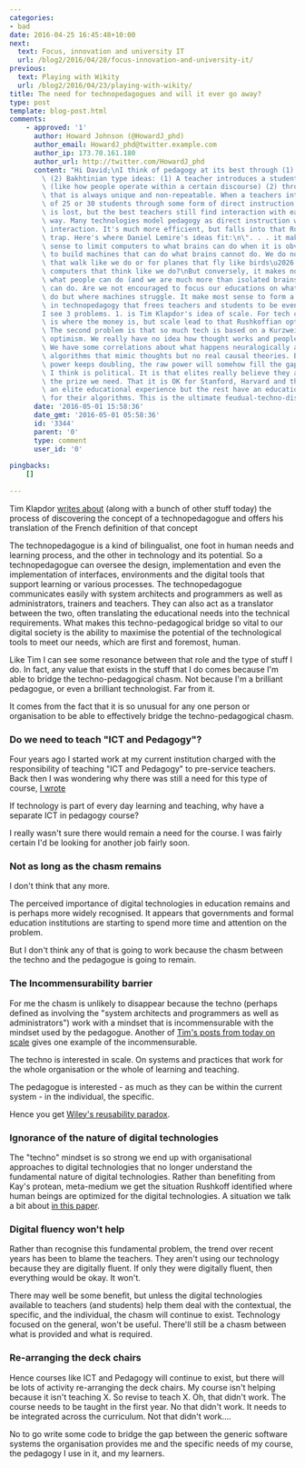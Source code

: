 ```yaml
---
categories:
- bad
date: 2016-04-25 16:45:48+10:00
next:
  text: Focus, innovation and university IT
  url: /blog2/2016/04/28/focus-innovation-and-university-it/
previous:
  text: Playing with Wikity
  url: /blog2/2016/04/23/playing-with-wikity/
title: The need for technopedagogues and will it ever go away?
type: post
template: blog-post.html
comments:
    - approved: '1'
      author: Howard Johnson (@HowardJ_phd)
      author_email: HowardJ_phd@twitter.example.com
      author_ip: 173.70.161.180
      author_url: http://twitter.com/HowardJ_phd
      content: "Hi David;\nI think of pedagogy at its best through (1) Vygotskian and\
        \ (2) Bakhtinian type ideas: (1) A teacher introduces a student to a social practice\
        \ (like how people operate within a certain discourse) (2) through dialogic interaction\
        \ that is always unique and non-repeatable. When a teachers interacts in a class\
        \ of 25 or 30 students through some form of direct instruction much of that pedagogy\
        \ is lost, but the best teachers still find interaction with each student in some\
        \ way. Many technologies model pedagogy as direct instruction with algorithmic\
        \ interaction. It's much more efficient, but falls into that Rushkoffian optimization\
        \ trap. Here's where Daniel Lemire's ideas fit:\n\". . . it makes no practical\
        \ sense to limit computers to what brains can do when it is obviously more profitable\
        \ to build machines that can do what brains cannot do. We do not ask for cars\
        \ that walk like we do or for planes that fly like birds\u2026 why would we want\
        \ computers that think like we do?\nBut conversely, it makes no sense to limit\
        \ what people can do (and we are much more than isolated brains) to fit what machines\
        \ can do. Are we not encouraged to focus our educations on what we can uniquely\
        \ do but where machines struggle. It make most sense to form a symbiotic relationship\
        \ in technopedagogy that frees teachers and students to be even more human.\n\
        I see 3 problems. 1. is Tim Klapdor's idea of scale. For tech companies, scale\
        \ is where the money is, but scale lead to that Rushkoffian optimization trap.\
        \ The second problem is that so much tech is based on a Kurzweilian type techno\
        \ optimism. We really have no idea how thought works and people develop intellectually.\
        \ We have some correlations about what happens neuralogically and some ideas about\
        \ algorithms that mimic thoughts but no real causal theories. But if computer\
        \ power keeps doubling, the raw power will somehow fill the gaps. The 3rd problem\
        \ I think is political. It is that elites really believe they are endowed with\
        \ the prize we need. That it is OK for Stanford, Harvard and the such to have\
        \ an elite educational experience but the rest have an education that is optimized\
        \ for their algorithms. This is the ultimate feudual-techno-distopia."
      date: '2016-05-01 15:58:36'
      date_gmt: '2016-05-01 05:58:36'
      id: '3344'
      parent: '0'
      type: comment
      user_id: '0'
    
pingbacks:
    []
    
---
```

Tim Klapdor [writes about](https://timklapdor.wordpress.com/2016/04/25/the-technopedagogue/) (along with a bunch of other stuff today) the process of discovering the concept of a technopedagogue and offers his translation of the French definition of that concept

The technopedagogue is a kind of bilingualist, one foot in human needs and learning process, and the other in technology and its potential. So a technopedagogue can oversee the design, implementation and even the implementation of interfaces, environments and the digital tools that support learning or various processes. The technopedagogue communicates easily with system architects and programmers as well as administrators, trainers and teachers. They can also act as a translator between the two, often translating the educational needs into the technical requirements. What makes this techno-pedagogical bridge so vital to our digital society is the ability to maximise the potential of the technological tools to meet our needs, which are first and foremost, human.

Like Tim I can see some resonance between that role and the type of stuff I do. In fact, any value that exists in the stuff that I do comes because I'm able to bridge the techno-pedagogical chasm. Not because I'm a brilliant pedagogue, or even a brilliant technologist. Far from it.

It comes from the fact that it is so unusual for any one person or organisation to be able to effectively bridge the techno-pedagogical chasm.

### Do we need to teach "ICT and Pedagogy"?

Four years ago I started work at my current institution charged with the responsibility of teaching "ICT and Pedagogy" to pre-service teachers. Back then I was wondering why there was still a need for this type of course, [I wrote](/blog2/2012/01/20/initial-thoughts-on-an-ict-and-pedagogy-course/)

If technology is part of every day learning and teaching, why have a separate ICT in pedagogy course?

I really wasn't sure there would remain a need for the course. I was fairly certain I'd be looking for another job fairly soon.

### Not as long as the chasm remains

I don't think that any more.

The perceived importance of digital technologies in education remains and is perhaps more widely recognised. It appears that governments and formal education institutions are starting to spend more time and attention on the problem.

But I don't think any of that is going to work because the chasm between the techno and the pedagogue is going to remain.

### The Incommensurability barrier

For me the chasm is unlikely to disappear because the techno (perhaps defined as involving the "system architects and programmers as well as administrators") work with a mindset that is incommensurable with the mindset used by the pedagogue. Another of [Tim's posts from today on scale](https://timklapdor.wordpress.com/2016/04/25/does-it-scale/) gives one example of the incommensurable.

The techno is interested in scale. On systems and practices that work for the whole organisation or the whole of learning and teaching.

The pedagogue is interested - as much as they can be within the current system - in the individual, the specific.

Hence you get [Wiley's reusability paradox](http://cnx.org/contents/2tQZVsKy@19/The-Reusability-Paradox).

### Ignorance of the nature of digital technologies

The "techno" mindset is so strong we end up with organisational approaches to digital technologies that no longer understand the fundamental nature of digital technologies. Rather than benefiting from Kay's protean, meta-medium we get the situation Rushkoff identified where human beings are optimized for the digital technologies. A situation we talk a bit about [in this paper](/blog2/2016/02/02/what-if-our-digital-technologies-were-protean-implications-for-computational-thinking-learning-and-teaching/#protean).

### Digital fluency won't help

Rather than recognise this fundamental problem, the trend over recent years has been to blame the teachers. They aren't using our technology because they are digitally fluent. If only they were digitally fluent, then everything would be okay. It won't.

There may well be some benefit, but unless the digital technologies available to teachers (and students) help them deal with the contextual, the specific, and the individual, the chasm will continue to exist. Technology focused on the general, won't be useful. There'll still be a chasm between what is provided and what is required.

### Re-arranging the deck chairs

Hence courses like ICT and Pedagogy will continue to exist, but there will be lots of activity re-arranging the deck chairs. My course isn't helping because it isn't teaching X. So revise to teach X. Oh, that didn't work. The course needs to be taught in the first year. No that didn't work. It needs to be integrated across the curriculum. Not that didn't work....

No to go write some code to bridge the gap between the generic software systems the organisation provides me and the specific needs of my course, the pedagogy I use in it, and my learners.